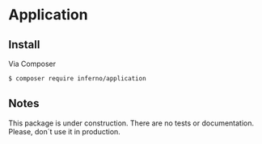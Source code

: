 # Application

## Install

Via Composer

``` bash
$ composer require inferno/application
```

## Notes

This package is under construction.
There are no tests or documentation. Please, don´t use it in production.
